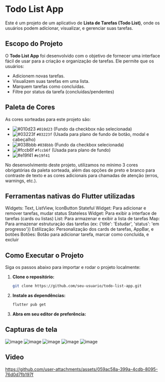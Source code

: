 # Todo List App

Este é um projeto de um aplicativo de **Lista de Tarefas (Todo List)**, onde os usuários podem adicionar, visualizar, e gerenciar suas tarefas.

## Escopo do Projeto

O **Todo List App** foi desenvolvido com o objetivo de fornecer uma interface fácil de usar para a criação e organização de tarefas. Ele permite que os usuários:

- Adicionem novas tarefas.
- Visualizem suas tarefas em uma lista.
- Marquem tarefas como concluídas.
- Filtre por status da tarefa (concluídas/pendentes)

## Paleta de Cores

As cores sorteadas para este projeto são:

- ![#010d23](https://via.placeholder.com/15/010d23/010d23.png) `#010d23` (Fundo da checkbox não selecionada)
- ![#03223f](https://via.placeholder.com/15/03223f/03223f.png) `#03223f` (Usada para plano de fundo de botão, modal e cabeçalho)
- ![#038bbb](https://via.placeholder.com/15/038bbb/038bbb.png) `#038bbb` (Fundo da checkbox selecionada)
- ![#fccb6f](https://via.placeholder.com/15/fccb6f/fccb6f.png) `#fccb6f` (Usada para plano de fundo)
- ![#e19f41](https://via.placeholder.com/15/e19f41/e19f41.png) `#e19f41`

No desenvolvimento deste projeto, utilizamos no mínimo 3 cores obrigatórias da paleta sorteada, além das opções de preto e branco para contraste de texto e as cores adicionais para chamadas de atenção (erros, warnings, etc.).

## Ferramentas nativas do Flutter utilizadas
Widgets: Text, ListView, IconButton 
Stateful Widget: Para adicionar e remover tarefas, mudar status
Stateless Widget: Para exibir a interface de tarefas (cards ou listas)
List: Para armazenar e exibir a lista de tarefas
Map: Para armazenar estruturação das tarefas (ex: {'title': 'Estudar', 'status': 'em progresso'})
Estilização: Personalização dos cards de tarefas, AppBar, e botões
Botões: Botão para adicionar tarefa, marcar como concluída, e excluir 

## Como Executar o Projeto

Siga os passos abaixo para importar e rodar o projeto localmente:

1. **Clone o repositório:**
   ```bash
   git clone https://github.com/seu-usuario/todo-list-app.git
   ```

2. **Instale as dependências:**
   ```bash
   flutter pub get
   ```

3. **Abra em seu editor de preferência:**
 
## Capturas de tela
![image](https://github.com/user-attachments/assets/f1cbae7a-cc4f-43dd-a06e-0d24e5db4d80)
![image](https://github.com/user-attachments/assets/bc59b421-7649-4964-8710-272f40f93717)
![image](https://github.com/user-attachments/assets/aeb8eb83-30f2-4354-a2f9-e0391e5f436c)
![image](https://github.com/user-attachments/assets/11f98c02-d805-445a-a9bc-3fb130e3541d)
![image](https://github.com/user-attachments/assets/aca68b7e-ea36-4b8e-a5cf-32a577ec5ea4)





## Video
https://github.com/user-attachments/assets/059ac58a-399a-4cdb-8095-76d0d7fb197f

